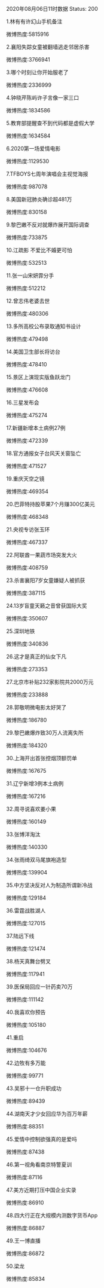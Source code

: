 2020年08月06日11时数据
Status: 200

1.林有有许幻山手机备注

微博热度:5815916

2.襄阳失踪女童被翻墙逃走邻居杀害

微博热度:3766941

3.哪个时刻让你开始服老了

微博热度:2336999

4.钟晓芹陈屿许子言像一家三口

微博热度:1834586

5.教育部提醒查不到代码都是虚假大学

微博热度:1634584

6.2020第一场爱情电影

微博热度:1129530

7.TFBOYS七周年演唱会主视觉海报

微博热度:987078

8.美国新冠肺炎确诊超481万

微博热度:830158

9.黎巴嫩不反对就爆炸展开国际调查

微博热度:733875

10.江疏影 不爱比不婚更可怕

微博热度:532513

11.张一山宋妍霏分手

微博热度:512212

12.曾志伟老婆去世

微博热度:480306

13.多所高校公布录取通知书设计

微博热度:479498

14.美国卫生部长将访台

微博热度:478410

15.景区上演现实版鱼跃龙门

微博热度:476608

16.三星发布会

微博热度:475274

17.新疆新增本土病例27例

微博热度:472339

18.官方通报女子台风天关窗坠亡

微博热度:471527

19.重庆天空之镜

微博热度:469354

20.巴菲特持股苹果7个月赚300亿美元

微博热度:468348

21.央视专访张玉环

微博热度:467337

22.阿联酋一果蔬市场突发大火

微博热度:408759

23.杀害襄阳7岁女童嫌疑人被抓获

微博热度:387115

24.13岁盲童天籁之音曾获国际大奖

微博热度:350607

25.深圳地铁

微博热度:340836

26.这才是真正的仙女下凡

微博热度:273353

27.北京市补贴232家影院共2000万元

微博热度:233888

28.郭敬明微电影太好哭了

微博热度:186780

29.黎巴嫩爆炸致30万人流离失所

微博热度:184320

30.上海开出首张控烟顶额罚单

微博热度:167675

31.辽宁新增3例本土病例

微博热度:167216

32.周寻说喜欢姜小果

微博热度:160149

33.张博洋淘汰

微博热度:140330

34.张雨绮双马尾旗袍造型

微博热度:139904

35.中方坚决反对人为制造所谓新冷战

微博热度:129184

36.雷霆战胜湖人

微博热度:127015

37.陆远下线

微博热度:121474

38.杨天真舞台劈叉

微博热度:117941

39.医保局回应一针药卖70万

微博热度:111142

40.我喜欢你预告

微博热度:105180

41.重启

微博热度:104676

42.边牧有多万能

微博热度:99771

43.吴邪十一仓升职成功

微博热度:89439

44.湖南天才少女回应华为百万年薪

微博热度:88351

45.爱情中控制欲强真的是爱吗

微博热度:87438

46.第一视角看南京特警夏训

微博热度:87116

47.美方近期打压中国企业实录

微博热度:86910

48.四大行正在大规模内测数字货币App

微博热度:86887

49.王一博直播

微博热度:86872

50.梁龙

微博热度:85834

